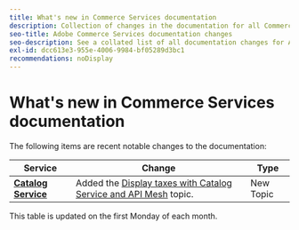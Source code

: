 ```yaml
---
title: What's new in Commerce Services documentation
description: Collection of changes in the documentation for all Commerce services
seo-title: Adobe Commerce Services documentation changes
seo-description: See a collated list of all documentation changes for Adobe Commerce Services and integration services.
exl-id: dcc613e3-955e-4006-9984-bf05289d3bc1
recommendations: noDisplay
---
```

# What's new in Commerce Services documentation

The following items are recent notable changes to the documentation:

|   Service    |    Change   |   Type    |
| -- | -- | -- |
| [**Catalog Service**](../live-search/overview.md) |Added the [Display taxes with Catalog Service and API Mesh](https://experienceleague.adobe.com/docs/commerce-merchant-services/catalog-service/taxes.html) topic.| New Topic |

This table is updated on the first Monday of each month.

